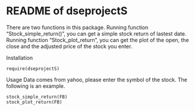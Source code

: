 README of dseprojectS
=====================

There are two functions in this package. Running function “Stock_simple_return()”, you can get a simple stock return of lastest date. Running function “Stock_plot_return”, you can get the plot of the open, the close and the adjusted price of the stock you enter.

Installation
```{R}
require(dseprojectS)
```

Usage
Data comes from yahoo, please enter the symbol of the stock. The following is an example.
```{R}
stock_simple_return(FB)
stock_plot_return(FB)
```
